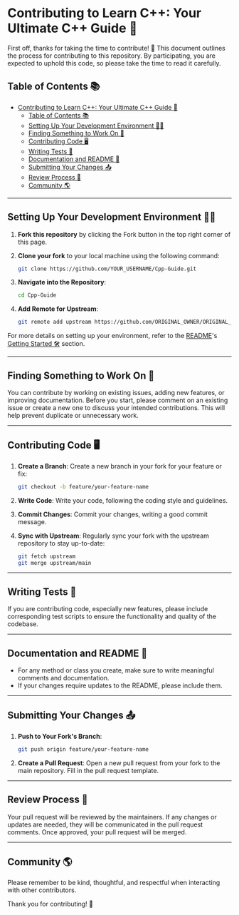 # Contributing to Learn C++: Your Ultimate C++ Guide 🚀

First off, thanks for taking the time to contribute! 🎉 This document outlines the process for contributing to this repository. By participating, you are expected to uphold this code, so please take the time to read it carefully.

## Table of Contents 📚
- [Contributing to Learn C++: Your Ultimate C++ Guide 🚀](#contributing-to-learn-c-your-ultimate-c-guide-)
  - [Table of Contents 📚](#table-of-contents-)
  - [Setting Up Your Development Environment 👩‍💻](#setting-up-your-development-environment-)
  - [Finding Something to Work On 📝](#finding-something-to-work-on-)
  - [Contributing Code 🖥](#contributing-code-)
  - [Writing Tests 🧪](#writing-tests-)
  - [Documentation and README 📖](#documentation-and-readme-)
  - [Submitting Your Changes 📤](#submitting-your-changes-)
  - [Review Process 👀](#review-process-)
  - [Community 🌎](#community-)

---

## Setting Up Your Development Environment 👩‍💻

1. **Fork this repository** by clicking the Fork button in the top right corner of this page.
2. **Clone your fork** to your local machine using the following command:

    ```bash
    git clone https://github.com/YOUR_USERNAME/Cpp-Guide.git
    ```

3. **Navigate into the Repository**:

    ```bash
    cd Cpp-Guide
    ```

4. **Add Remote for Upstream**:

    ```bash
    git remote add upstream https://github.com/ORIGINAL_OWNER/ORIGINAL_REPOSITORY.git
    ```

For more details on setting up your environment, refer to the [README](README.md)'s [Getting Started 🛠](#getting-started-) section.

---

## Finding Something to Work On 📝

You can contribute by working on existing issues, adding new features, or improving documentation. Before you start, please comment on an existing issue or create a new one to discuss your intended contributions. This will help prevent duplicate or unnecessary work.

---

## Contributing Code 🖥

1. **Create a Branch**: Create a new branch in your fork for your feature or fix:

    ```bash
    git checkout -b feature/your-feature-name
    ```

2. **Write Code**: Write your code, following the coding style and guidelines.

3. **Commit Changes**: Commit your changes, writing a good commit message.

4. **Sync with Upstream**: Regularly sync your fork with the upstream repository to stay up-to-date:

    ```bash
    git fetch upstream
    git merge upstream/main
    ```

---

## Writing Tests 🧪

If you are contributing code, especially new features, please include corresponding test scripts to ensure the functionality and quality of the codebase.

---

## Documentation and README 📖

- For any method or class you create, make sure to write meaningful comments and documentation.
- If your changes require updates to the README, please include them.

---

## Submitting Your Changes 📤

1. **Push to Your Fork's Branch**:

    ```bash
    git push origin feature/your-feature-name
    ```

2. **Create a Pull Request**: Open a new pull request from your fork to the main repository. Fill in the pull request template.

---

## Review Process 👀

Your pull request will be reviewed by the maintainers. If any changes or updates are needed, they will be communicated in the pull request comments. Once approved, your pull request will be merged.

---

## Community 🌎

Please remember to be kind, thoughtful, and respectful when interacting with other contributors.

Thank you for contributing! 🌟
